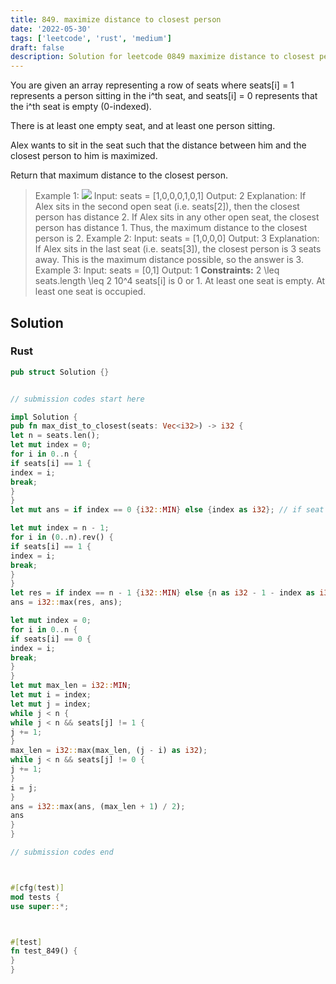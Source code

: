 ```yaml
---
title: 849. maximize distance to closest person
date: '2022-05-30'
tags: ['leetcode', 'rust', 'medium']
draft: false
description: Solution for leetcode 0849 maximize distance to closest person
---
```




You are given an array representing a row of seats where seats[i] <TeX>=</TeX> 1 represents a person sitting in the i^th seat, and seats[i] <TeX>=</TeX> 0 represents that the i^th seat is empty (0-indexed).

There is at least one empty seat, and at least one person sitting.

Alex wants to sit in the seat such that the distance between him and the closest person to him is maximized.

Return that maximum distance to the closest person.



>   Example 1:
>   ![](https://assets.leetcode.com/uploads/2020/09/10/distance.jpg)
>   Input: seats <TeX>=</TeX> [1,0,0,0,1,0,1]
>   Output: 2
>   Explanation:
>   If Alex sits in the second open seat (i.e. seats[2]), then the closest person has distance 2.
>   If Alex sits in any other open seat, the closest person has distance 1.
>   Thus, the maximum distance to the closest person is 2.
>   Example 2:
>   Input: seats <TeX>=</TeX> [1,0,0,0]
>   Output: 3
>   Explanation:
>   If Alex sits in the last seat (i.e. seats[3]), the closest person is 3 seats away.
>   This is the maximum distance possible, so the answer is 3.
>   Example 3:
>   Input: seats <TeX>=</TeX> [0,1]
>   Output: 1
**Constraints:**
>   	2 <TeX>\leq</TeX> seats.length <TeX>\leq</TeX> 2  10^4
>   	seats[i] is 0 or 1.
>   	At least one seat is empty.
>   	At least one seat is occupied.


## Solution


### Rust
```rust
pub struct Solution {}


// submission codes start here

impl Solution {
pub fn max_dist_to_closest(seats: Vec<i32>) -> i32 {
let n = seats.len();
let mut index = 0;
for i in 0..n {
if seats[i] == 1 {
index = i;
break;
}
}
let mut ans = if index == 0 {i32::MIN} else {index as i32}; // if seat on the index 0.

let mut index = n - 1;
for i in (0..n).rev() {
if seats[i] == 1 {
index = i;
break;
}
}
let res = if index == n - 1 {i32::MIN} else {n as i32 - 1 - index as i32}; // if seat on the index 0.
ans = i32::max(res, ans);

let mut index = 0;
for i in 0..n {
if seats[i] == 0 {
index = i;
break;
}
}
let mut max_len = i32::MIN;
let mut i = index;
let mut j = index;
while j < n {
while j < n && seats[j] != 1 {
j += 1;
}
max_len = i32::max(max_len, (j - i) as i32);
while j < n && seats[j] != 0 {
j += 1;
}
i = j;
}
ans = i32::max(ans, (max_len + 1) / 2);
ans
}
}

// submission codes end



#[cfg(test)]
mod tests {
use super::*;



#[test]
fn test_849() {
}
}

```
